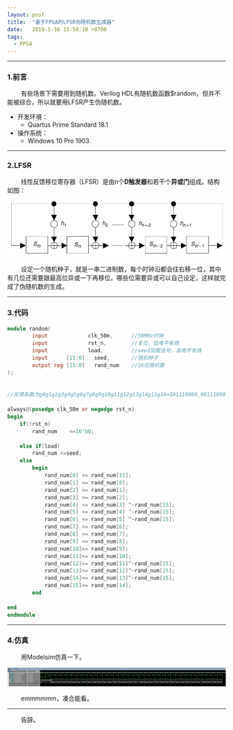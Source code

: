 ```yaml
---
layout: post
title:  "基于FPGA的LFSR伪随机数生成器"
date:   2019-1-16 15:58:10 +0700
tags:
  - FPGA
---
```


-------
### 1.前言

&#160; &#160; &#160; &#160; 有些场景下需要用到随机数。Verilog HDL有随机数函数$random，但并不能被综合，所以就要用LFSR产生伪随机数。

* 开发环境：
	* Quartus Prime Standard 18.1
* 操作系统：
	* Windows 10 Pro 1903

-------
### 2.LFSR

&#160; &#160; &#160; &#160; 线性反馈移位寄存器（LFSR）是由n个**D触发器**和若干个**异或门**组成。结构如图：

![2](https://raw.githubusercontent.com/Verdvana/Verdvana.github.io/master/_posts/%E5%9F%BA%E4%BA%8EFPGA%E7%9A%84LFSR%E4%BC%AA%E9%9A%8F%E6%9C%BA%E6%95%B0%E7%94%9F%E6%88%90%E5%99%A8/2.jpg)

&#160; &#160; &#160; &#160; 设定一个随机种子，就是一串二进制数，每个时钟沿都会往右移一位，其中有几位还需要跟最高位异或一下再移位。哪些位需要异或可以自己设定，这样就完成了伪随机数的生成。

-----
### 3.代码

```verilog
module random(
		input             clk_50m,  	//50MHz时钟
		input             rst_n,    	//复位，低电平有效
		input             load,  		//seed加载信号，高电平有效
		input      [15:0]	seed,     	//随机种子
		output reg [15:0]	rand_num  	//16位随机数
);


//反馈系数为g0g1g2g3g4g5g6g7g8g9g10g11g12g13g14g15g16=101110000_001110001

always@(posedge clk_50m or negedge rst_n)
begin
    if(!rst_n)
        rand_num    <=16'b0;
		  
    else if(load)
        rand_num <=seed;   
    else
        begin
            rand_num[0] <= rand_num[15];
            rand_num[1] <= rand_num[0];
            rand_num[2] <= rand_num[1];
            rand_num[3] <= rand_num[2];
            rand_num[4] <= rand_num[3] ^~rand_num[15];
            rand_num[5] <= rand_num[4] ^~rand_num[15];
            rand_num[6] <= rand_num[5] ^~rand_num[15];
            rand_num[7] <= rand_num[6];
			rand_num[8] <= rand_num[7];
			rand_num[9] <= rand_num[8];
			rand_num[10]<= rand_num[9];
			rand_num[11]<= rand_num[10];
			rand_num[12]<= rand_num[11]^~rand_num[15];
			rand_num[13]<= rand_num[12]^~rand_num[15];
			rand_num[14]<= rand_num[13]^~rand_num[15];
			rand_num[15]<= rand_num[14];
        end
            
end
endmodule
```
------

### 4.仿真

&#160; &#160; &#160; &#160; 用Modelsim仿真一下。

![1](https://raw.githubusercontent.com/Verdvana/Verdvana.github.io/master/_posts/%E5%9F%BA%E4%BA%8EFPGA%E7%9A%84LFSR%E4%BC%AA%E9%9A%8F%E6%9C%BA%E6%95%B0%E7%94%9F%E6%88%90%E5%99%A8/1.jpg)

&#160; &#160; &#160; &#160; emmmmmm，凑合能看。

--------

&#160; &#160; &#160; &#160; 告辞。